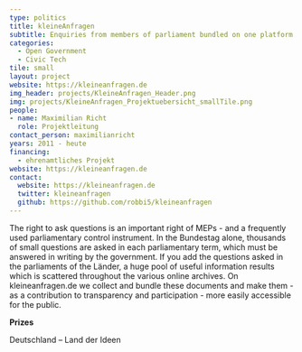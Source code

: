```yaml
---
type: politics
title: kleineAnfragen
subtitle: Enquiries from members of parliament bundled on one platform
categories:
  - Open Government
  - Civic Tech
tile: small
layout: project
website: https://kleineanfragen.de
img_header: projects/KleineAnfragen_Header.png
img: projects/KleineAnfragen_Projektuebersicht_smallTile.png
people:
- name: Maximilian Richt
  role: Projektleitung
contact_person: maximilianricht
years: 2011 - heute
financing:
  - ehrenamtliches Projekt
website: https://kleineanfragen.de
contact:
  website: https://kleineanfragen.de
  twitter: kleineanfragen
  github: https://github.com/robbi5/kleineanfragen
---
```



The right to ask questions is an important right of MEPs - and a frequently used parliamentary control instrument. In the Bundestag alone, thousands of small questions are asked in each parliamentary term, which must be answered in writing by the government. If you add the questions asked in the parliaments of the Länder, a huge pool of useful information results which is scattered throughout the various online archives. On kleineanfragen.de we collect and bundle these documents and make them - as a contribution to transparency and participation - more easily accessible for the public.

**Prizes**

Deutschland – Land der Ideen
